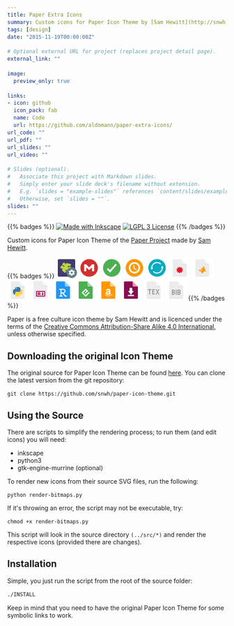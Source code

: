 ```yaml
---
title: Paper Extra Icons
summary: Custom icons for Paper Icon Theme by [Sam Hewitt](http://snwh.org/).
tags: [design]
date: "2015-11-19T00:00:00Z"

# Optional external URL for project (replaces project detail page).
external_link: ""

image:
  preview_only: true

links:
- icon: github
  icon_pack: fab
  name: Code
  url: https://github.com/aldomann/paper-extra-icons/
url_code: ""
url_pdf: ""
url_slides: ""
url_video: ""

# Slides (optional).
#   Associate this project with Markdown slides.
#   Simply enter your slide deck's filename without extension.
#   E.g. `slides = "example-slides"` references `content/slides/example-slides.md`.
#   Otherwise, set `slides = ""`.
slides: ""
---
```


{{% badges %}}
  [![Made with Inkscape](https://img.shields.io/badge/made_with-inkscape-yellow.svg)](https://creativecommons.org/licenses/by-sa/4.0/)
  [![LGPL 3 License](https://img.shields.io/badge/license-LGPL_3-blue)](https://www.gnu.org/licenses/lgpl-3.0.en.html)
{{% /badges %}}

Custom icons for Paper Icon Theme of the [Paper Project](https://snwh.org/paper) made by [Sam Hewitt](http://snwh.org/).

{{% badges %}}
  ![](https://raw.githubusercontent.com/aldomann/paper-extra-icons/master/Paper/48x48/apps/vineyard.png)
  ![](https://raw.githubusercontent.com/aldomann/paper-extra-icons/master/Paper/48x48/apps/mega.png)
  ![](https://raw.githubusercontent.com/aldomann/paper-extra-icons/master/Paper/48x48/emblems/mega-synced.png)
  ![](https://raw.githubusercontent.com/aldomann/paper-extra-icons/master/Paper/48x48/emblems/mega-pending.png)
  ![](https://raw.githubusercontent.com/aldomann/paper-extra-icons/master/Paper/48x48/emblems/mega-syncing.png)
  ![](https://raw.githubusercontent.com/aldomann/paper-extra-icons/master/Paper/48x48/mimetypes/application-mathematica.png)
  ![](https://raw.githubusercontent.com/aldomann/paper-extra-icons/master/Paper/48x48/mimetypes/text-x-matlab.png)
  ![](https://raw.githubusercontent.com/aldomann/paper-extra-icons/master/Paper/48x48/mimetypes/text-x-python3.png)
  ![](https://raw.githubusercontent.com/aldomann/paper-extra-icons/master/Paper/48x48/mimetypes/text-x-r-markdown.png)
  ![](https://raw.githubusercontent.com/aldomann/paper-extra-icons/master/Paper/48x48/mimetypes/application-x-r-project.png)
  ![](https://raw.githubusercontent.com/aldomann/paper-extra-icons/master/Paper/48x48/mimetypes/application-epub+zip.png)
  ![](https://raw.githubusercontent.com/aldomann/paper-extra-icons/master/Paper/48x48/mimetypes/application-x-mobipocket-ebook.png)
  ![](https://raw.githubusercontent.com/aldomann/paper-extra-icons/master/Paper/48x48/mimetypes/application-vnd.adobe.adept+xml.png)
  ![](https://raw.githubusercontent.com/aldomann/paper-extra-icons/master/Paper/48x48/mimetypes/text-x-tex.png)
  ![](https://raw.githubusercontent.com/aldomann/paper-extra-icons/master/Paper/48x48/mimetypes/text-x-bibtex.png)
{{% /badges %}}

Paper is a free culture icon theme by Sam Hewitt and is licenced under the terms of the [Creative Commons Attribution-Share Alike 4.0 International](https://creativecommons.org/licenses/by-sa/4.0/), unless otherwise specified.

## Downloading the original Icon Theme

The original source for Paper Icon Theme can be found [here](https://github.com/snwh/paper-icon-theme). You can clone the latest version from the git repository:

	git clone https://github.com/snwh/paper-icon-theme.git

## Using the Source

There are scripts to simplify the rendering process; to run them (and edit icons) you will need:

 * inkscape
 * python3
 * gtk-engine-murrine (optional)

To render new icons from their source SVG files, run the following:

	python render-bitmaps.py

If it's throwing an error, the script may not be executable, try:

	chmod +x render-bitmaps.py

This script will look in the source directory `(../src/*)` and render the respective icons (provided there are changes).

## Installation

Simple, you just run the script from the root of the source folder:
```bash
./INSTALL
```
Keep in mind that you need to have the original Paper Icon Theme for some symbolic links to work.
